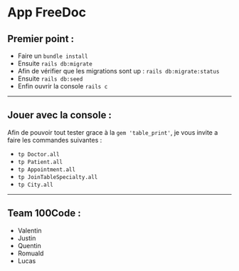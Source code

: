 # App FreeDoc

## Premier point :

- Faire un `bundle install`
- Ensuite `rails db:migrate`
- Afin de vérifier que les migrations sont up : `rails db:migrate:status`
- Ensuite `rails db:seed`
- Enfin ouvrir la console `rails c`


<hr>


## Jouer avec la console :

Afin de pouvoir tout tester grace à la `gem 'table_print'`, je vous invite a faire les commandes suivantes :

- `tp Doctor.all`
- `tp Patient.all`
- `tp Appointment.all`
- `tp JoinTableSpecialty.all`
- `tp City.all`


<hr>


## Team 100Code :

- Valentin
- Justin
- Quentin
- Romuald
- Lucas
